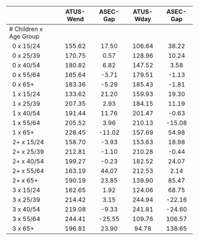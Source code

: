 
|                      |    ATUS-Wend |     ASEC-Gap |    ATUS-Wday |     ASEC-Gap |
| -------------------- | :----------: | :----------: | :----------: | :----------: |
| # Children x Age Group |              |              |              |              |
| &nbsp;&nbsp;0 x 15/24 |       155.62 |        17.50 |       106.64 |        38.22 |
| &nbsp;&nbsp;0 x 25/39 |       170.75 |         0.57 |       128.96 |        10.24 |
| &nbsp;&nbsp;0 x 40/54 |       180.82 |         6.82 |       147.52 |         3.58 |
| &nbsp;&nbsp;0 x 55/64 |       185.64 |        -3.71 |       179.51 |        -1.13 |
| &nbsp;&nbsp;0 x 65+  |       183.36 |        -5.29 |       185.43 |        -1.81 |
| &nbsp;&nbsp;1 x 15/24 |       133.62 |        21.20 |       159.93 |        19.30 |
| &nbsp;&nbsp;1 x 25/39 |       207.35 |         2.93 |       184.15 |        11.19 |
| &nbsp;&nbsp;1 x 40/54 |       191.44 |        11.76 |       201.47 |        -0.63 |
| &nbsp;&nbsp;1 x 55/64 |       205.52 |         3.96 |       210.13 |       -15.08 |
| &nbsp;&nbsp;1 x 65+  |       228.45 |       -11.02 |       157.69 |        54.98 |
| &nbsp;&nbsp;2+ x 15/24 |       158.70 |        -3.93 |       153.63 |        18.98 |
| &nbsp;&nbsp;2+ x 25/39 |       212.81 |        -1.10 |       210.28 |        -0.44 |
| &nbsp;&nbsp;2+ x 40/54 |       199.27 |        -0.23 |       182.52 |        24.07 |
| &nbsp;&nbsp;2+ x 55/64 |       163.19 |        44.07 |       212.53 |         2.14 |
| &nbsp;&nbsp;2+ x 65+ |       190.19 |        23.85 |       139.90 |        85.47 |
| &nbsp;&nbsp;3 x 15/24 |       162.65 |         1.92 |       124.06 |        68.75 |
| &nbsp;&nbsp;3 x 25/39 |       214.42 |         3.15 |       244.94 |       -22.16 |
| &nbsp;&nbsp;3 x 40/54 |       219.08 |        -9.33 |       241.81 |       -24.60 |
| &nbsp;&nbsp;3 x 55/64 |       244.41 |       -25.55 |       109.76 |       106.57 |
| &nbsp;&nbsp;3 x 65+  |       196.81 |        23.90 |        94.78 |       138.65 |

